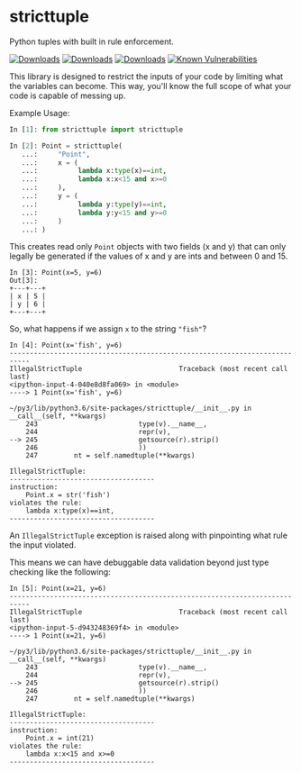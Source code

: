 # stricttuple

Python tuples with built in rule enforcement.


[![Downloads](https://pepy.tech/badge/stricttuple)](https://pepy.tech/project/stricttuple)
[![Downloads](https://pepy.tech/badge/stricttuple/month)](https://pepy.tech/project/stricttuple)
[![Downloads](https://pepy.tech/badge/stricttuple/week)](https://pepy.tech/project/stricttuple)
[![Known Vulnerabilities](https://snyk.io//test/github/CodyKochmann/stricttuple/badge.svg?targetFile=requirements.txt)](https://snyk.io//test/github/CodyKochmann/stricttuple?targetFile=requirements.txt)


This library is designed to restrict the inputs of your code by limiting what
the variables can become. This way, you'll know the full scope of what your code
is capable of messing up.

Example Usage:

```python
In [1]: from stricttuple import stricttuple

In [2]: Point = stricttuple(
   ...:     "Point",
   ...:     x = (
   ...:          lambda x:type(x)==int,
   ...:          lambda x:x<15 and x>=0
   ...:     ),
   ...:     y = (
   ...:          lambda y:type(y)==int,
   ...:          lambda y:y<15 and y>=0
   ...:     )
   ...: )
```
This creates read only `Point` objects with two fields (x and y) that can only legally
be generated if the values of x and y are ints and between 0 and 15.
```
In [3]: Point(x=5, y=6)
Out[3]:
+---+---+
| x | 5 |
| y | 6 |
+---+---+
```
So, what happens if we assign `x` to the string `"fish"`?
```
In [4]: Point(x='fish', y=6)
---------------------------------------------------------------------------
IllegalStrictTuple                        Traceback (most recent call last)
<ipython-input-4-040e8d8fa069> in <module>
----> 1 Point(x='fish', y=6)

~/py3/lib/python3.6/site-packages/stricttuple/__init__.py in __call__(self, **kwargs)
    243                         type(v).__name__,
    244                         repr(v),
--> 245                         getsource(r).strip()
    246                         ))
    247         nt = self.namedtuple(**kwargs)

IllegalStrictTuple:
------------------------------------
instruction:
	Point.x = str('fish')
violates the rule:
	lambda x:type(x)==int,
------------------------------------
```

An `IllegalStrictTuple` exception is raised along with pinpointing what rule the input violated.

This means we can have debuggable data validation beyond just type checking like the following:

```
In [5]: Point(x=21, y=6)
---------------------------------------------------------------------------
IllegalStrictTuple                        Traceback (most recent call last)
<ipython-input-5-d943248369f4> in <module>
----> 1 Point(x=21, y=6)

~/py3/lib/python3.6/site-packages/stricttuple/__init__.py in __call__(self, **kwargs)
    243                         type(v).__name__,
    244                         repr(v),
--> 245                         getsource(r).strip()
    246                         ))
    247         nt = self.namedtuple(**kwargs)

IllegalStrictTuple:
------------------------------------
instruction:
	Point.x = int(21)
violates the rule:
	lambda x:x<15 and x>=0
------------------------------------
```
